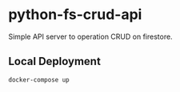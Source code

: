 # python-fs-crud-api
Simple API server to operation CRUD on firestore.

## Local Deployment

```
docker-compose up
```


